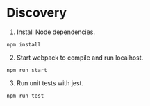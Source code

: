 # Discovery

1. Install Node dependencies.  
```
npm install
```

2. Start webpack to compile and run localhost.
```  
npm run start
```

3. Run unit tests with jest.
```
npm run test
```

